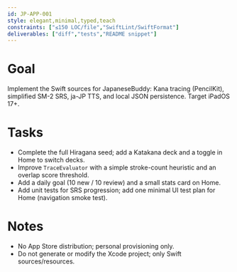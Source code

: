 ```yaml
---
id: JP-APP-001
style: elegant,minimal,typed,teach
constraints: ["≤150 LOC/file","SwiftLint/SwiftFormat"]
deliverables: ["diff","tests","README snippet"]
---
```

# Goal
Implement the Swift sources for JapaneseBuddy: Kana tracing (PencilKit), simplified SM-2 SRS, ja-JP TTS, and local JSON persistence. Target iPadOS 17+.

# Tasks
- Complete the full Hiragana seed; add a Katakana deck and a toggle in Home to switch decks.
- Improve `TraceEvaluator` with a simple stroke-count heuristic and an overlap score threshold.
- Add a daily goal (10 new / 10 review) and a small stats card on Home.
- Add unit tests for SRS progression; add one minimal UI test plan for Home (navigation smoke test).

# Notes
- No App Store distribution; personal provisioning only.
- Do not generate or modify the Xcode project; only Swift sources/resources.
